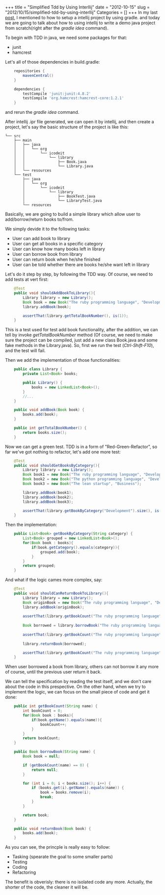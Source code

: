 +++
title = "Simplified Tdd by Using Interllij"
date = "2012-10-15"
slug = "2012/10/15/simplified-tdd-by-using-interllij"
Categories = []
+++
In my last [post](), I mentioned to how to setup a intellij project by using gradle. and today we are going to talk about how to using intellij to write a demo java project from scratch(right after the *gradle idea* command).

To begin with TDD in java, we need some packages for that:
-   junit
-   hamcrest

Let's all of those dependencies in build.gradle:
``` groovy
    repositories {
        mavenCentral()
    }

    dependencies {
        testCompile 'junit:junit:4.8.2'
        testCompile 'org.hamcrest:hamcrest-core:1.2.1'
    }
```
and rerun the *gradle idea* command.

After intellij .ipr file generated, we can open it by intellij, and then create a project, let's say the basic structure of the project is like this:

    └── src
        ├── main
        │   ├── java
        │   │   └── org
        │   │       └── icodeit
        │   │           └── library
        │   │               ├── Book.java
        │   │               └── Library.java
        │   └── resources
        └── test
            ├── java
            │   └── org
            │       └── icodeit
            │           └── library
            │               ├── BookTest.java
            │               └── LibraryTest.java
            └── resources

Basically, we are going to build a simple library which allow user to add/borrow/return books to/from.

We simply devide it to the following tasks:

*   User can add book to library
*   User can get all books in a specific category
*   User can know how many books left in library
*   User can borrow book from library
*   User can return book when he/she finished 
*   User can be told whether there are books he/she want left in library

Let's do it step by step, by following the TDD way. Of course, we need to add tests at vert first:
``` java
    @Test
    public void shouldAddBookToLibrary(){
        Library library = new Library();
        Book book = new Book("The ruby programming language", "Development");
        library.addBook(book);

        assertThat(library.getTotalBookNumber(), is(1));
    }
```
This is a test used for test add book functionality, after the addition, we can tell by invoke *getTotalBookNumber* method (Of course, we need to make sure the project can be compiled, just add a new class Book.java and some fake methods in the Library.java). So, first we run the test (_Ctrl-Shift-F10_), and the test will fail.

Then we add the implementation of those functionalities:
``` java
    public class Library {
        private List<Book> books;

        public Library() {
            books = new LinkedList<Book>();
        }
        //...
    }

    public void addBook(Book book) {
        books.add(book);
    }

    public int getTotalBookNumber() {
        return books.size();
    }
```
Now we can get a green test. TDD is in a form of "Red-Green-Refactor", so far we've got nothing to refactor, let's add one more test:

``` java
    @Test
    public void shouldGetBooksByCategory(){
        Library library = new Library();
        Book book1 = new Book("The ruby programming language", "Development");
        Book book2 = new Book("The python programming language", "Development");
        Book book3 = new Book("The lean startup", "Business");

        library.addBook(book1);
        library.addBook(book2);
        library.addBook(book3);

        assertThat(library.getBookByCategory("Development").size(), is(2));
    }
```

Then the implementation:

``` java
    public List<Book> getBookByCategory(String category) {
        List<Book> grouped = new LinkedList<Book>();
        for(Book book : books){
            if(book.getCategory().equals(category)){
                grouped.add(book);
            }
        }
        return grouped;
    }
```

And what if the logic cames more complex, say:

``` java
    @Test
    public void shouldCanReturnBookToLibrary(){
        Library library = new Library();
        Book originBook = new Book("The ruby programming language", "Development");
        library.addBook(originBook);
        
        assertThat(library.getBookCount("The ruby programming language"), is(1));
        
        Book borrowed = library.borrowBook("The ruby programming language");
        
        assertThat(library.getBookCount("The ruby programming language"), is(0));
        
        library.returnBook(borrowed);

        assertThat(library.getBookCount("The ruby programming language"), is(1));
    }
```

When user borrowed a book from library, others can not borrow it any more of course, until the previous user return it back.

We can tell the specification by reading the test itself, and we don't care about the code in this prespective. On the other hand, when we try to implement the logic, we can focus on the small piece of code and get it done:

``` java
    public int getBookCount(String name) {
        int bookCount = 0;
        for(Book book : books){
            if(book.getName().equals(name)){
                bookCount++;
            }
        }
        return bookCount;
    }

    public Book borrowBook(String name) {
        Book book = null;

        if (getBookCount(name) == 0) {
            return null;
        }

        for (int i = 0; i < books.size(); i++) {
            if (books.get(i).getName().equals(name)) {
                book = books.remove(i);
                break;
            }
        }

        return book;
    }

    public void returnBook(Book book) {
        books.add(book);
    }
```

As you can see, the princple is really easy to follow:
-   Tasking (spearate the goal to some smaller parts)
-   Testing
-   Coding
-   Refactoring

The benefit is obverisly: there is no isolated code any more. Actually, the shorter of the code, the cleaner it will be.
